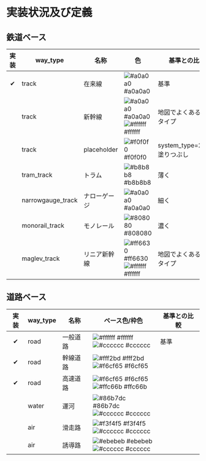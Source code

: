 # 実装状況及び定義

## 鉄道ベース
|実装|way_type|名称|色|基準との比較|
|:---:|---|---|---|---|
|✔|track|在来線|![#a0a0a0](https://via.placeholder.com/15/a0a0a0/000000?text=+) #a0a0a0|基準|
|　|track|新幹線|![#a0a0a0](https://via.placeholder.com/15/a0a0a0/000000?text=+) #a0a0a0<br>![#ffffff](https://via.placeholder.com/15/ffffff/000000?text=+) #ffffff|地図でよくあるJR線タイプ|
|　|track|placeholder|![#f0f0f0](https://via.placeholder.com/15/f0f0f0/000000?text=+) #f0f0f0|system_type=255、塗りつぶし|
|　|tram_track|トラム|![#b8b8b8](https://via.placeholder.com/15/b8b8b8/000000?text=+) #b8b8b8|薄く|
|　|narrowgauge_track|ナローゲージ|![#a0a0a0](https://via.placeholder.com/15/a0a0a0/000000?text=+) #a0a0a0|細く|
|　|monorail_track|モノレール|![#808080](https://via.placeholder.com/15/808080/000000?text=+) #808080|濃く|
|　|maglev_track|リニア新幹線|![#ff6630](https://via.placeholder.com/15/ff6630/000000?text=+) #ff6630<br>![#ffffff](https://via.placeholder.com/15/ffffff/000000?text=+) #ffffff|地図でよくあるJR線タイプ|

## 道路ベース

|実装|way_type|名称|ベース色/枠色|基準との比較|
|:---:|---|---|---|---|
|✔|road|一般道路|![#ffffff](https://via.placeholder.com/15/ffffff/000000?text=+) #ffffff<br>![#cccccc](https://via.placeholder.com/15/cccccc/000000?text=+) #cccccc|基準|
|✔|road|幹線道路|![#fff2bd](https://via.placeholder.com/15/fff2bd/000000?text=+) #fff2bd<br>![#f6cf65](https://via.placeholder.com/15/f6cf65/000000?text=+) #f6cf65||
|✔|road|高速道路|![#f6cf65](https://via.placeholder.com/15/f6cf65/000000?text=+) #f6cf65<br>![#ffc66b](https://via.placeholder.com/15/ffc66b/000000?text=+) #ffc66b||
|　|water|運河|![#86b7dc](https://via.placeholder.com/15/86b7dc/000000?text=+) #86b7dc<br>![#cccccc](https://via.placeholder.com/15/cccccc/000000?text=+) #cccccc||
|　|air|滑走路|![#f3f4f5](https://via.placeholder.com/15/f3f4f5/000000?text=+) #f3f4f5<br>![#cccccc](https://via.placeholder.com/15/cccccc/000000?text=+) #cccccc||
|　|air|誘導路|![#ebebeb](https://via.placeholder.com/15/ebebeb/000000?text=+) #ebebeb<br>![#cccccc](https://via.placeholder.com/15/cccccc/000000?text=+) #cccccc||